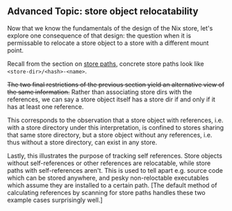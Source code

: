 ## Advanced Topic: store object relocatability

Now that we know the fundamentals of the design of the Nix store, let's explore one consequence of that design: the question when it is permissable to relocate a store object to a store with a different mount point.

Recall from the section on [store paths](./store-paths.md), concrete store paths look like `<store-dir>/<hash>-<name>`.

~~The two final restrictions of the previous section yield an alternative view of the same information.~~
Rather than associating store dirs with the references, we can say a store object itself has a store dir if and only if it has at least one reference.

This corresponds to the observation that a store object with references, i.e. with a store directory under this interpretation, is confined to stores sharing that same store directory, but a store object without any references, i.e. thus without a store directory, can exist in any store.

Lastly, this illustrates the purpose of tracking self references.
Store objects without self-references or other references are relocatable, while store paths with self-references aren't.
This is used to tell apart e.g. source code which can be stored anywhere, and pesky non-reloctable executables which assume they are installed to a certain path.
\[The default method of calculating references by scanning for store paths handles these two example cases surprisingly well.\]
